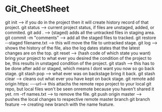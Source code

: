 # Git_CheetSheet
git init --> if you do in the project then it will create history record of that project.
git status --> current project status, if files are unstaged, added, or commited.
git add . --> (staged) adds all the untracked files in staging area.
git commit -m "comments" --> add all the staged files to tracked.
git restore --staged filename.txt --> this will move the file to untracked stage.
git log --> shows the history of the file, also the log dates states that the latest changes are on the top.
git reset --> (hash code of which state you want) bring your project to what ever you desired the condition of the project to be, this results in unstaged condition               of the project.
git stash --> this has to be done after add or staged, which means I dont want you now so go back stage.
git stash pop --> what ever was on backstage bring it back.
git stash clear --> cleans out what ever you have kept on back stage.
git remote add origin https: ---url--> this attachs the remote repo project to your local git repo, but local files won't be seen onremote because you haven't                                              shared it yet.
rm -rf names.txt --> to remove the file.
git push origin master --> pushes the local changes to respective remote master branch
git branch feature --> creating new branch with the name feature.

